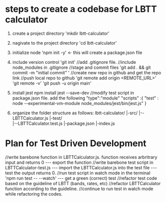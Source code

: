 # steps to create a codebase for LBTT calculator

1. create a project directory 'mkdir lbtt-calculator'
2. nagivate to the project directory 'cd lbtt-calculator'
3. initialize node 'npm init -y' <- this will create a package.json file
4. include version control 'git init'
   //add .gitignore file.
   //include node_modules in .gitignore
   //stage and commit files 'git add . && git commit -m "initial commit" '
   //create new repo in github and get the repo link
   //push local repo to github
   'git remote add origin <REMOTE_URL>'
   'git remote -v'
   'git push -u origin main'

5. install jest npm install jest --save-dev
   //modify test script in package.json file. add the following
   "type":"module"
   "scripts" :{
   "test" : node --experimental-vm-module node_modules/jest/bin/jest.js"
   }
6. organize the folder structure as follows:
   lbtt-calculator/
   |-src/
   |--LBTTCalculator.js
   |-test/  
    |--LBTTCalculator.test.js
   |-package.json
   |-index.js

# Plan for Test Driven Development

//write barebone function in LBTTCalculator.js. function receives arbritrary input and returns 0
--- export the function
//write barebone test script in LBTTCalculator-test.js
--- import the LBTTCalculator.js into the test file
--- test the output returns 0.
//run test script in watch mode in the terminal 'npm run test -- --watch'
--- get a green (correct) test
//refactor test code based on the guideline of LBTT (bands, rates, etc)
//refactor LBTTCalculator function according to the guideline.
//continue to run test in watch mode while refactoring the codes.
